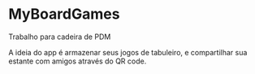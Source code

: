 # MyBoardGames
Trabalho para cadeira de PDM


A ideia do app é armazenar seus jogos de tabuleiro, e compartilhar sua estante com amigos através do QR code.
